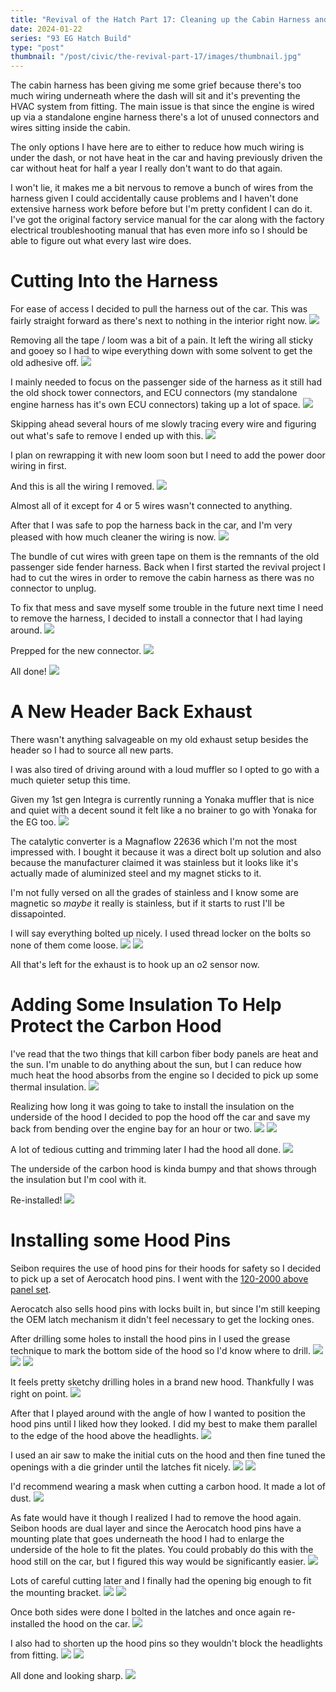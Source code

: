 ```yaml
---
title: "Revival of the Hatch Part 17: Cleaning up the Cabin Harness and Installing Hood Pins"
date: 2024-01-22
series: "93 EG Hatch Build"
type: "post"
thumbnail: "/post/civic/the-revival-part-17/images/thumbnail.jpg"
---
```


The cabin harness has been giving me some grief because there's too much wiring underneath where the dash will sit and it's preventing the HVAC system from fitting. The main issue is that since the engine is wired up via a standalone engine harness there's a lot of unused connectors and wires sitting inside the cabin.

The only options I have here are to either to reduce how much wiring is under the dash, or not have heat in the car and having previously driven the car without heat for half a year I really don't want to do that again.

I won't lie, it makes me a bit nervous to remove a bunch of wires from the harness given I could accidentally cause problems and I haven't done extensive harness work before before but I'm pretty confident I can do it. I've got the original factory service manual for the car along with the factory electrical troubleshooting manual that has even more info so I should be able to figure out what every last wire does.

# Cutting Into the Harness

For ease of access I decided to pull the harness out of the car. This was fairly straight forward as there's next to nothing in the interior right now.
![](images/1.jpg)

Removing all the tape / loom was a bit of a pain. It left the wiring all sticky and gooey so I had to wipe everything down with some solvent to get the old adhesive off.
![](images/2.jpg)

I mainly needed to focus on the passenger side of the harness as it still had the old shock tower connectors, and ECU connectors (my standalone engine harness has it's own ECU connectors) taking up a lot of space.
![](images/3.jpg)

Skipping ahead several hours of me slowly tracing every wire and figuring out what's safe to remove I ended up with this.
![](images/5.jpg)

I plan on rewrapping it with new loom soon but I need to add the power door wiring in first.

And this is all the wiring I removed.
![](images/4.jpg)

Almost all of it except for 4 or 5 wires wasn't connected to anything.

After that I was safe to pop the harness back in the car, and I'm very pleased with how much cleaner the wiring is now.
![](images/6.jpg)

The bundle of cut wires with green tape on them is the remnants of the old passenger side fender harness. Back when I first started the revival project I had to cut the wires in order to remove the cabin harness as there was no connector to unplug.

To fix that mess and save myself some trouble in the future next time I need to remove the harness, I decided to install a connector that I had laying around.
![](images/8.jpg)

Prepped for the new connector.
![](images/7.jpg)

All done!
![](images/9.jpg)

# A New Header Back Exhaust

There wasn't anything salvageable on my old exhaust setup besides the header so I had to source all new parts.

I was also tired of driving around with a loud muffler so I opted to go with a much quieter setup this time.

Given my 1st gen Integra is currently running a Yonaka muffler that is nice and quiet with a decent sound it felt like a no brainer to go with Yonaka for the EG too.
![](images/10.jpg)

The catalytic converter is a Magnaflow 22636 which I'm not the most impressed with. I bought it because it was a direct bolt up solution and also because the manufacturer claimed it was stainless but it looks like it's actually made of aluminized steel and my magnet sticks to it.

I'm not fully versed on all the grades of stainless and I know some are magnetic so _maybe_ it really is stainless, but if it starts to rust I'll be dissapointed.

I will say everything bolted up nicely. I used thread locker on the bolts so none of them come loose.
![](images/11.jpg)
![](images/12.jpg)

All that's left for the exhaust is to hook up an o2 sensor now.

# Adding Some Insulation To Help Protect the Carbon Hood

I've read that the two things that kill carbon fiber body panels are heat and the sun. I'm unable to do anything about the sun, but I can reduce how much heat the hood absorbs from the engine so I decided to pick up some thermal insulation.
![](images/13.jpg)

Realizing how long it was going to take to install the insulation on the underside of the hood I decided to pop the hood off the car and save my back from bending over the engine bay for an hour or two.
![](images/14.jpg)
![](images/15.jpg)

A lot of tedious cutting and trimming later I had the hood all done.
![](images/16.jpg)

The underside of the carbon hood is kinda bumpy and that shows through the insulation but I'm cool with it.

Re-installed!
![](images/17.jpg)

# Installing some Hood Pins

Seibon requires the use of hood pins for their hoods for safety so I decided to pick up a set of Aerocatch hood pins. I went with the [120-2000 above panel set](https://aerocatch.com/product/120-2000-above-panel/).

Aerocatch also sells hood pins with locks built in, but since I'm still keeping the OEM latch mechanism it didn't feel necessary to get the locking ones.

After drilling some holes to install the hood pins in I used the grease technique to mark the bottom side of the hood so I'd know where to drill.
![](images/18.jpg)
![](images/19.jpg)
![](images/20.jpg)

It feels pretty sketchy drilling holes in a brand new hood. Thankfully I was right on point.
![](images/21.jpg)

After that I played around with the angle of how I wanted to position the hood pins until I liked how they looked. I did my best to make them parallel to the edge of the hood above the headlights.
![](images/22.jpg)

I used an air saw to make the initial cuts on the hood and then fine tuned the openings with a die grinder until the latches fit nicely.
![](images/23.jpg)
![](images/24.jpg)

I'd recommend wearing a mask when cutting a carbon hood. It made a lot of dust.
![](images/25.jpg)

As fate would have it though I realized I had to remove the hood again. Seibon hoods are dual layer and since the Aerocatch hood pins have a mounting plate that goes underneath the hood I had to enlarge the underside of the hole to fit the plates. You could probably do this with the hood still on the car, but I figured this way would be significantly easier.
![](images/26.jpg)

Lots of careful cutting later and I finally had the opening big enough to fit the mounting bracket.
![](images/27.jpg)
![](images/28.jpg)

Once both sides were done I bolted in the latches and once again re-installed the hood on the car.
![](images/30.jpg)

I also had to shorten up the hood pins so they wouldn't block the headlights from fitting.
![](images/31.jpg)
![](images/32.jpg)

All done and looking sharp.
![](images/33.jpg)
